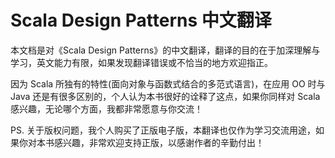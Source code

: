 # Scala Design Patterns 中文翻译
本文档是对《Scala Design Patterns》的中文翻译，翻译的目的在于加深理解与学习，英文能力有限，如果发现翻译错误或不恰当的地方欢迎指正。

因为 Scala 所独有的特性(面向对象与函数式结合的多范式语言)，在应用 OO 时与 Java 还是有很多区别的，个人认为本书很好的诠释了这点，如果你同样对 Scala 感兴趣，无论哪个方面，我都非常愿意与你交流！

PS. 关于版权问题，我个人购买了正版电子版，本翻译也仅作为学习交流用途，如果你对本书感兴趣，非常欢迎支持正版，以感谢作者的辛勤付出！